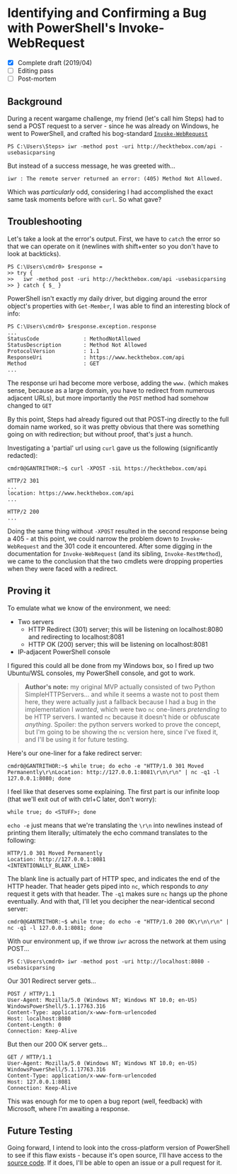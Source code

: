 # Identifying and Confirming a Bug with PowerShell's Invoke-WebRequest
- [x] Complete draft (2019/04)
- [ ] Editing pass
- [ ] Post-mortem

## Background
During a recent wargame challenge, my friend (let's call him Steps) had to send a POST request to a server - since he was already on Windows, he went to PowerShell, and crafted his bog-standard [`Invoke-WebRequest`](https://docs.microsoft.com/en-us/powershell/module/microsoft.powershell.utility/invoke-webrequest?view=powershell-6) 
```
PS C:\Users\Steps> iwr -method post -uri http://heckthebox.com/api -usebasicparsing
```
But instead of a success message, he was greeted with...
```
iwr : The remote server returned an error: (405) Method Not Allowed.
```
Which was _particularly_ odd, considering I had accomplished the exact same task moments before with `curl`.  So what gave?

## Troubleshooting
Let's take a look at the error's output.  First, we have to `catch` the error so that we can operate on it (newlines with shift+enter so you don't have to look at backticks).
```
PS C:\Users\cmdr0> $response =
>> try {
>>   iwr -method post -uri http://heckthebox.com/api -usebasicparsing 
>> } catch { $_ }
```
PowerShell isn't exactly my daily driver, but digging around the error object's properties with `Get-Member`, I was able to find an interesting block of info:
```
PS C:\Users\cmdr0> $response.exception.response
...
StatusCode              : MethodNotAllowed
StatusDescription       : Method Not Allowed
ProtocolVersion         : 1.1
ResponseUri             : https://www.heckthebox.com/api
Method                  : GET
...
```
The response uri had become more verbose, adding the `www.` (which makes sense, because as a large domain, you have to redirect from numerous adjacent URLs), but more importantly the `POST` method had somehow changed to `GET`

By this point, Steps had already figured out that POST-ing directly to the full domain name worked, so it was pretty obvious that there was something going on with redirection; but without proof, that's just a hunch.

Investigating a 'partial' url using `curl` gave us the following (significantly redacted):
```
cmdr0@GANTRITHOR:~$ curl -XPOST -siL https://heckthebox.com/api

HTTP/2 301
...
location: https://www.heckthebox.com/api
...

HTTP/2 200
...
```
Doing the same thing without `-XPOST` resulted in the second response being a 405 - at this point, we could narrow the problem down to `Invoke-WebRequest` and the 301 code it encountered.  After some digging in the documentation for `Invoke-WebRequest` (and its sibling, `Invoke-RestMethod`), we came to the conclusion that the two cmdlets were dropping properties when they were faced with a redirect.

## Proving it
To emulate what we know of the environment, we need:

- Two servers
  - HTTP Redirect (301) server; this will be listening on localhost:8080 and redirecting to localhost:8081
  - HTTP OK (200) server; this will be listening on localhost:8081
- IP-adjacent PowerShell console

I figured this could all be done from my Windows box, so I fired up two Ubuntu/WSL consoles, my PowerShell console, and got to work.

> **Author's note:** my original MVP actually consisted of two Python SimpleHTTPServers... and while it seems a waste not to post them here, they were actually just a fallback because I had a bug in the implementation I _wanted_, which were two `nc` one-liners _pretending_ to be HTTP servers.  I wanted `nc` because it doesn't hide or obfuscate _anything_.  Spoiler: the python servers worked to prove the concept, but I'm going to be showing the `nc` version here, since I've fixed it, and I'll be using it for future testing.

Here's our one-liner for a fake redirect server:
```
cmdr0@GANTRITHOR:~$ while true; do echo -e "HTTP/1.0 301 Moved Permanently\r\nLocation: http://127.0.0.1:8081\r\n\r\n" | nc -q1 -l 127.0.0.1:8080; done
```
I feel like that deserves some explaining.  The first part is our infinite loop (that we'll exit out of with ctrl+C later, don't worry):
```
while true; do <STUFF>; done
```
`echo -e` just means that we're translating the `\r\n` into newlines instead of printing them literally; ultimately the echo command translates to the following:
```
HTTP/1.0 301 Moved Permanently
Location: http://127.0.0.1:8081
<INTENTIONALLY_BLANK_LINE>
```
The blank line is actually part of HTTP spec, and indicates the end of the HTTP header.  That header gets piped into `nc`, which responds to _any_ request it gets with that header.  The `-q1` makes sure `nc` hangs up the phone eventually.  And with that, I'll let you decipher the near-identical second server:
```
cmdr0@GANTRITHOR:~$ while true; do echo -e "HTTP/1.0 200 OK\r\n\r\n" | nc -q1 -l 127.0.0.1:8081; done
```
With our environment up, if we throw `iwr` across the network at them using POST...
```
PS C:\Users\cmdr0> iwr -method post -uri http://localhost:8080 -usebasicparsing
```
Our 301 Redirect server gets...
```
POST / HTTP/1.1
User-Agent: Mozilla/5.0 (Windows NT; Windows NT 10.0; en-US) WindowsPowerShell/5.1.17763.316
Content-Type: application/x-www-form-urlencoded
Host: localhost:8080
Content-Length: 0
Connection: Keep-Alive
```
But then our 200 OK server gets...
```
GET / HTTP/1.1
User-Agent: Mozilla/5.0 (Windows NT; Windows NT 10.0; en-US) WindowsPowerShell/5.1.17763.316
Content-Type: application/x-www-form-urlencoded
Host: 127.0.0.1:8081
Connection: Keep-Alive
```
This was enough for me to open a bug report (well, feedback) with Microsoft, where I'm awaiting a response.

## Future Testing

Going forward, I intend to look into the cross-platform version of PowerShell to see if this flaw exists - because it's open source, I'll have access to the [source code](https://github.com/PowerShell/PowerShell/blob/1d549497cfba144e978f3c66c4f817926afd46ef/src/Microsoft.PowerShell.Commands.Utility/commands/utility/WebCmdlet/Common/WebRequestPSCmdlet.Common.cs#L1105-L1108).  If it does, I'll be able to open an issue or a pull request for it.